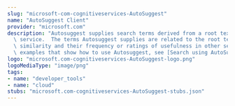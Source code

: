 ```yaml
---
slug: "microsoft-com-cognitiveservices-AutoSuggest"
name: "AutoSuggest Client"
provider: "microsoft.com"
description: "Autosuggest supplies search terms derived from a root text sent to the\
  \ service.  The terms Autosuggest supplies are related to the root text based on\
  \ similarity and their frequency or ratings of usefulness in other searches. For\
  \ examples that show how to use Autosuggest, see [Search using AutoSuggest](https://docs.microsoft.com/en-us/rest/api/cognitiveservices/bing-autosuggest-api-v7-reference)."
logo: "microsoft.com-cognitiveservices-AutoSuggest-logo.png"
logoMediaType: "image/png"
tags:
- name: "developer_tools"
- name: "cloud"
stubs: "microsoft.com-cognitiveservices-AutoSuggest-stubs.json"
---
```

